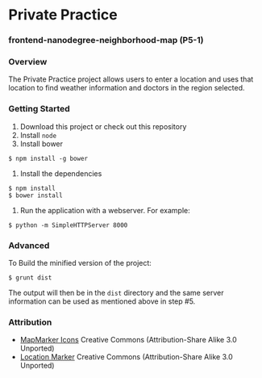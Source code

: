 # Private Practice
### frontend-nanodegree-neighborhood-map (P5-1)

### Overview
The Private Practice project allows users to enter a location and uses that location to find weather information and doctors in the region selected.

### Getting Started
1. Download this project or check out this repository
1. Install ```node```
1. Install bower
```
$ npm install -g bower
```
1. Install the dependencies
```
$ npm install
$ bower install
```
1. Run the application with a webserver. For example:
```
$ python -m SimpleHTTPServer 8000
```

### Advanced
To Build the minified version of the project:
```
$ grunt dist
```
The output will then be in the ```dist``` directory and the same server information can be used as mentioned above in step #5.
### Attribution

* [MapMarker Icons](https://www.iconfinder.com/iconsets/mapicons) Creative Commons (Attribution-Share Alike 3.0 Unported)
* [Location Marker](https://www.iconfinder.com/iconsets/google-material-design-icons) Creative Commons (Attribution-Share Alike 3.0 Unported)
